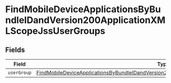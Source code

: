# FindMobileDeviceApplicationsByBundleIDandVersion200ApplicationXMLScopeJssUserGroups


## Fields

| Field                                                                                                                                                                                                                   | Type                                                                                                                                                                                                                    | Required                                                                                                                                                                                                                | Description                                                                                                                                                                                                             |
| ----------------------------------------------------------------------------------------------------------------------------------------------------------------------------------------------------------------------- | ----------------------------------------------------------------------------------------------------------------------------------------------------------------------------------------------------------------------- | ----------------------------------------------------------------------------------------------------------------------------------------------------------------------------------------------------------------------- | ----------------------------------------------------------------------------------------------------------------------------------------------------------------------------------------------------------------------- |
| `userGroup`                                                                                                                                                                                                             | [FindMobileDeviceApplicationsByBundleIDandVersion200ApplicationXMLScopeJssUserGroupsUserGroup](../../models/operations/findmobiledeviceapplicationsbybundleidandversion200applicationxmlscopejssusergroupsusergroup.md) | :heavy_minus_sign:                                                                                                                                                                                                      | N/A                                                                                                                                                                                                                     |